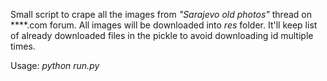 Small script to crape all the images from _"Sarajevo old photos"_ thread on ****.com forum. All images will be downloaded into _res_ folder. It'll keep list of already downloaded files in the pickle to avoid downloading id multiple times.

Usage:
_python run.py_